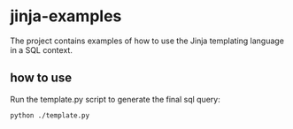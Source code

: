 # jinja-examples

The project contains examples of how to use the Jinja templating language in a SQL context.

## how to use

Run the template.py script to generate the final sql query:

```python ./template.py```
